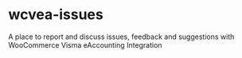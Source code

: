 # wcvea-issues
A place to report and discuss issues, feedback and suggestions with WooCommerce Visma eAccounting Integration

